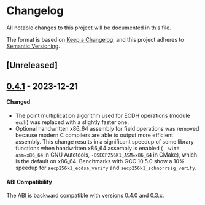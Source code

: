 # Changelog

All notable changes to this project will be documented in this file.

The format is based on [Keep a Changelog](https://keepachangelog.com/en/1.0.0/),
and this project adheres to [Semantic Versioning](https://semver.org/spec/v2.0.0.html).

## [Unreleased]

## [0.4.1] - 2023-12-21

#### Changed
 - The point multiplication algorithm used for ECDH operations (module `ecdh`) was replaced with a slightly faster one.
 - Optional handwritten x86_64 assembly for field operations was removed because modern C compilers are able to output more efficient assembly. This change results in a significant speedup of some library functions when handwritten x86_64 assembly is enabled (`--with-asm=x86_64` in GNU Autotools, `-DSECP256K1_ASM=x86_64` in CMake), which is the default on x86_64. Benchmarks with GCC 10.5.0 show a 10% speedup for `secp256k1_ecdsa_verify` and `secp256k1_schnorrsig_verify`.

#### ABI Compatibility
The ABI is backward compatible with versions 0.4.0 and 0.3.x.

[0.4.1]: https://github.com/Griffion/secp256k1/releases/v0.4.1
